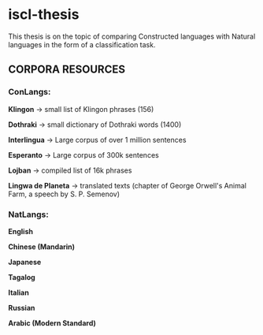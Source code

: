 # iscl-thesis

This thesis is on the topic of comparing Constructed languages with Natural languages in the form of a classification task.



## CORPORA RESOURCES

### ConLangs:

**Klingon** -> small list of Klingon phrases (156)

**Dothraki** -> small dictionary of Dothraki words (1400)

**Interlingua** -> Large corpus of over 1 million sentences

**Esperanto** -> Large corpus of 300k sentences

**Lojban** -> compiled list of 16k phrases

**Lingwa de Planeta** -> translated texts (chapter of George Orwell's Animal Farm, a speech by S. P. Semenov) 

### NatLangs:

**English**

**Chinese (Mandarin)**

**Japanese**

**Tagalog**

**Italian**

**Russian**

**Arabic (Modern Standard)**
